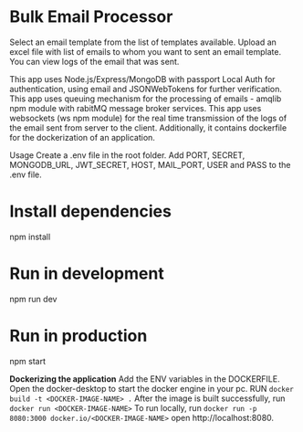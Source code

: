 # Bulk Email Processor

Select an email template from the list of templates available. Upload an excel file with list of emails to whom you want to sent an email template. You can view logs of the email that was sent.

This app uses Node.js/Express/MongoDB with passport Local Auth for authentication, using email and JSONWebTokens for further verification. This app uses queuing mechanism for the processing of emails - amqlib npm module with rabitMQ message broker services. This app uses websockets (ws npm module) for the real time transmission of the logs of the email sent from server to the client. Additionally, it contains dockerfile for the dockerization of an application.

Usage
Create a .env file in the root folder.
Add PORT, SECRET, MONGODB_URL, JWT_SECRET, HOST, MAIL_PORT, USER and PASS to the .env file.

# Install dependencies

npm install

# Run in development

npm run dev

# Run in production

npm start

**Dockerizing the application**
Add the ENV variables in the DOCKERFILE.
Open the docker-desktop to start the docker engine in your pc.
RUN `docker build -t <DOCKER-IMAGE-NAME> .`
After the image is built successfully, run
`docker run <DOCKER-IMAGE-NAME>`
To run locally, run
`docker run -p 8080:3000 docker.io/<DOCKER-IMAGE-NAME>`
open http://localhost:8080.
